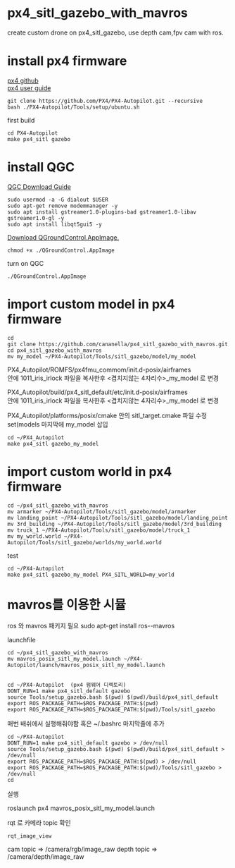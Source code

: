 # px4_sitl_gazebo_with_mavros

create custom drone on px4_sitl_gazebo, use depth cam,fpv cam with ros.

# install px4 firmware
[px4 github](https://github.com/PX4/PX4-Autopilot)   
[px4 user guide](https://docs.px4.io/main/en/dev_setup/dev_env_linux_ubuntu.html)


    git clone https://github.com/PX4/PX4-Autopilot.git --recursive
    bash ./PX4-Autopilot/Tools/setup/ubuntu.sh

first build

    cd PX4-Autopilot
    make px4_sitl gazebo


# install QGC

[QGC Download Guide](https://docs.qgroundcontrol.com/master/en/getting_started/download_and_install.html)   

    sudo usermod -a -G dialout $USER
    sudo apt-get remove modemmanager -y
    sudo apt install gstreamer1.0-plugins-bad gstreamer1.0-libav gstreamer1.0-gl -y
    sudo apt install libqt5gui5 -y

[Download QGroundControl.AppImage.](https://d176tv9ibo4jno.cloudfront.net/latest/QGroundControl.AppImage)   

    chmod +x ./QGroundControl.AppImage
    
turn on QGC

    ./QGroundControl.AppImage
    
    
# import custom model in px4 firmware

    cd
    git clone https://github.com/cananella/px4_sitl_gazebo_with_mavros.git
    cd px4_sitl_gazebo_with_mavros
    mv my_model ~/PX4-Autopilot/Tools/sitl_gazebo/model/my_model
    
 PX4_Autopilot/ROMFS/px4fmu_commom/init.d-posix/airframes  
 안에 1011_iris_irlock 파일을 복사한후 <겹치지않는 4자리수>_my_model 로 변경   
 
 PX4_Autopilot/build/px4_sitl_default/etc/init.d-posix/airframes   
 안에 1011_iris_irlock 파일을 복사한후 <겹치지않는 4자리수>_my_model 로 변경 
 
 PX4_Autopilot/platforms/posix/cmake 안의 sitl_target.cmake 파일 수정    
 set(models 마지막에 my_model 삽입
 
    cd ~/PX4_Autopilot
    make px4_sitl gazebo_my_model
    
# import custom world in px4 firmware

    cd ~/px4_sitl_gazebo_with_mavros
    mv armarker ~/PX4-Autopilot/Tools/sitl_gazebo/model/armarker
    mv landing_point ~/PX4-Autopilot/Tools/sitl_gazebo/model/landing_point
    mv 3rd_building ~/PX4-Autopilot/Tools/sitl_gazebo/model/3rd_building
    mv truck_1 ~/PX4-Autopilot/Tools/sitl_gazebo/model/truck_1
    mv my_world.world ~/PX4-Autopilot/Tools/sitl_gazebo/worlds/my_world.world
    
test
    
    cd ~/PX4-Autopilot
    make px4_sitl gazebo_my_model PX4_SITL_WORLD=my_world


# mavros를 이용한 시뮬

ros 와 mavros 패키지 필요
    sudo apt-get install ros-<rosversion>-mavros
    
launchfile

    cd ~/px4_sitl_gazebo_with_mavros
    mv mavros_posix_sitl_my_model.launch ~/PX4-Autopilot/launch/mavros_posix_sitl_my_model.launch


    cd ~/PX4-Autopilot  (px4 펌웨어 디렉토리)
    DONT_RUN=1 make px4_sitl_default gazebo 
    source Tools/setup_gazebo.bash $(pwd) $(pwd)/build/px4_sitl_default 
    export ROS_PACKAGE_PATH=$ROS_PACKAGE_PATH:$(pwd) 
    export ROS_PACKAGE_PATH=$ROS_PACKAGE_PATH:$(pwd)/Tools/sitl_gazebo 
    
매번 배쉬에서 실행해줘야함 혹은 ~/.bashrc 마지막줄에 추가
    
    cd ~/PX4-Autopilot
    DONT_RUN=1 make px4_sitl_default gazebo > /dev/null
    source Tools/setup_gazebo.bash $(pwd) $(pwd)/build/px4_sitl_default > /dev/null
    export ROS_PACKAGE_PATH=$ROS_PACKAGE_PATH:$(pwd) > /dev/null
    export ROS_PACKAGE_PATH=$ROS_PACKAGE_PATH:$(pwd)/Tools/sitl_gazebo > /dev/null
    cd
    
       
실행

   roslaunch px4 mavros_posix_sitl_my_model.launch
   

rqt 로 카메라 topic 확인

    rqt_image_view
    
cam topic => /camera/rgb/image_raw
depth topic => /camera/depth/image_raw


 


